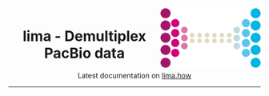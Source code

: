 <a href="https://lima.how/">
  <img src="docs/img/lima_2022.png" alt="lima logo" width="200px" align="right"/>
</a>
<h1 align="center">lima - Demultiplex PacBio data</h1>
<p align="center">Latest documentation on <a href="https://lima.how/">lima.how</a></p>

***
